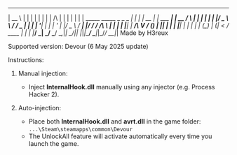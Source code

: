   _____                             _    _       _            _              _ _ 
 |  __ \                           | |  | |     | |          | |       /\   | | |
 | |  | | _____   _____  _   _ _ __| |  | |_ __ | | ___   ___| | __   /  \  | | |
 | |  | |/ _ \ \ / / _ \| | | | '__| |  | | '_ \| |/ _ \ / __| |/ /  / /\ \ | | |
 | |__| |  __/\ V / (_) | |_| | |  | |__| | | | | | (_) | (__|   <  / ____ \| | |
 |_____/ \___| \_/ \___/ \__,_|_|   \____/|_| |_|_|\___/ \___|_|\_\/_/    \_\_|_|
                            Made by H3reux

Supported version: Devour (6 May 2025 update)

Instructions:

1. Manual injection:
   - Inject **InternalHook.dll** manually using any injector (e.g. Process Hacker 2).

2. Auto-injection:
   - Place both **InternalHook.dll** and **avrt.dll** in the game folder:
     `...\Steam\steamapps\common\Devour`
   - The UnlockAll feature will activate automatically every time you launch the game.